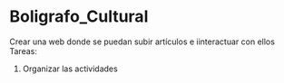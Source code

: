 # Boligrafo_Cultural
Crear una web donde se puedan subir artículos e iinteractuar con ellos
Tareas: 
1. Organizar las actividades
